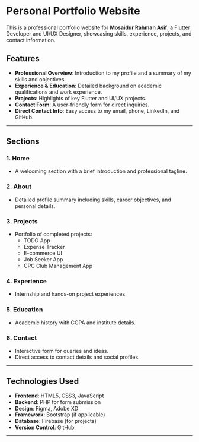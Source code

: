 # Personal Portfolio Website

This is a professional portfolio website for **Mosaidur Rahman Asif**, a Flutter Developer and UI/UX Designer, showcasing skills, experience, projects, and contact information.

## Features

- **Professional Overview**: Introduction to my profile and a summary of my skills and objectives.
- **Experience & Education**: Detailed background on academic qualifications and work experience.
- **Projects**: Highlights of key Flutter and UI/UX projects.
- **Contact Form**: A user-friendly form for direct inquiries.
- **Direct Contact Info**: Easy access to my email, phone, LinkedIn, and GitHub.

---

## Sections

### 1. **Home**
   - A welcoming section with a brief introduction and professional tagline.

### 2. **About**
   - Detailed profile summary including skills, career objectives, and personal details.

### 3. **Projects**
   - Portfolio of completed projects:
     - TODO App
     - Expense Tracker
     - E-commerce UI
     - Job Seeker App
     - CPC Club Management App

### 4. **Experience**
   - Internship and hands-on project experiences.

### 5. **Education**
   - Academic history with CGPA and institute details.

### 6. **Contact**
   - Interactive form for queries and ideas.
   - Direct access to contact details and social profiles.

---

## Technologies Used

- **Frontend**: HTML5, CSS3, JavaScript
- **Backend**: PHP for form submission
- **Design**: Figma, Adobe XD
- **Framework**: Bootstrap (if applicable)
- **Database**: Firebase (for projects)
- **Version Control**: GitHub

---

